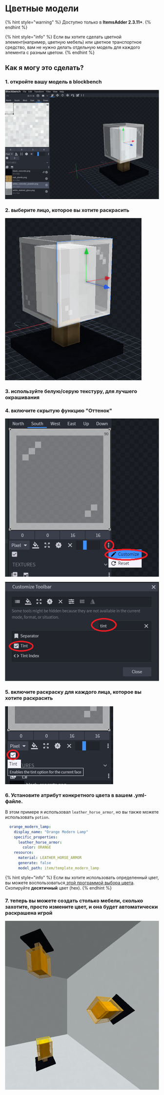 # Цветные модели

{% hint style="warning" %}
Доступно только в **ItemsAdder 2.3.11+**.
{% endhint %}

{% hint style="info" %}
Если вы хотите сделать цветной элемент(например, цветную мебель) или цветное транспортное средство, вам не нужно делать отдельную модель для каждого элемента с разным цветом.
{% endhint %}

## Как я могу это сделать?

### 1. откройте вашу модель в blockbench

![](<../../../.gitbook/assets/immagine (79).png>)

### 2. выберите лицо, которое вы хотите раскрасить

![](<../../../.gitbook/assets/immagine (80).png>)

### 3. используйте белую/серую текстуру, для лучшего окрашивания

### 4. включите скрытую функцию "Оттенок"

![](<../../../.gitbook/assets/immagine (81).png>)

![](<../../../.gitbook/assets/immagine (83).png>)

### 5. включите раскраску для каждого лица, которое вы хотите раскрасить

![](<../../../.gitbook/assets/immagine (85).png>)

### 6. Установите атрибут конкретного цвета в вашем .yml-файле.

В этом примере я использовал `leather_horse_armor`, но вы также можете использовать `potion`.

```yaml
  orange_modern_lamp:
    display_name: "Orange Modern Lamp"
    specific_properties:
      leather_horse_armor:
        color: ORANGE
    resource:
      material: LEATHER_HORSE_ARMOR
      generate: false
      model_path: item/template_modern_lamp
```

{% hint style="info" %}
Если вы хотите использовать определенный цвет, вы можете воспользоваться[ этой программой выбора цвета](https://www.mathsisfun.com/hexadecimal-decimal-colors.html).\
Скопируйте **десятичный** цвет (hex).
{% endhint %}

### 7. теперь вы можете создать столько мебели, сколько захотите, просто измените цвет, и она будет автоматически раскрашена игрой

![](<../../../.gitbook/assets/immagine (86).png>)
